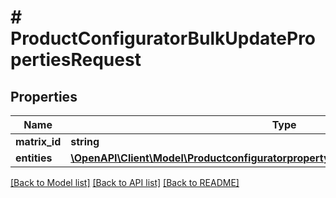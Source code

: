 # # ProductConfiguratorBulkUpdatePropertiesRequest


## Properties 


Name | Type | Description | Notes
------------ | ------------- | ------------- | -------------
**matrix_id**| **string** |   | [optional]
**entities**| [**\OpenAPI\Client\Model\ProductconfiguratorpropertyBulkUpdateRequestUpdateEntity[]**](ProductconfiguratorpropertyBulkUpdateRequestUpdateEntity.md) |   | [optional]


[[Back to Model list]](../../README.md#models) [[Back to API list]](../../README.md#endpoints) [[Back to README]](../../README.md)

